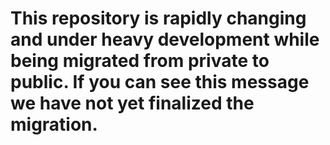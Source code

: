 # This repository is rapidly changing and under heavy development while being migrated from private to public. If you can see this message we have not yet finalized the migration.
